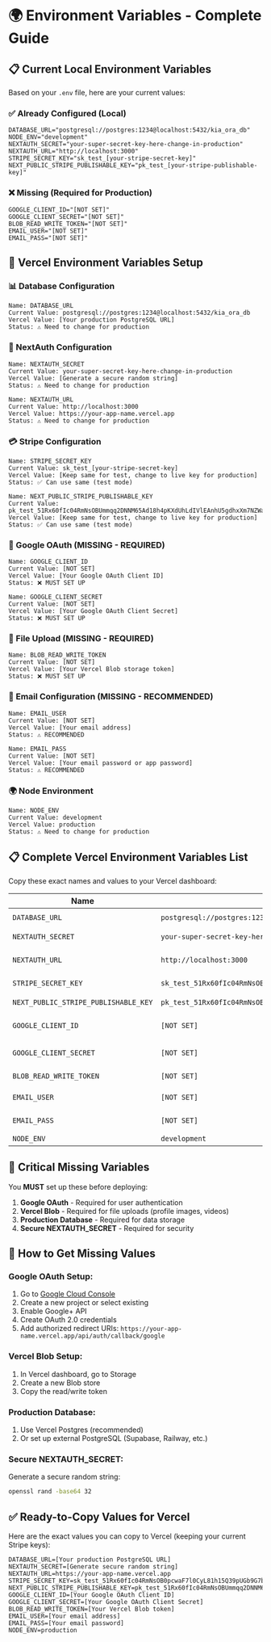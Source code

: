 # 🌍 Environment Variables - Complete Guide

## 📋 **Current Local Environment Variables**

Based on your `.env` file, here are your current values:

### **✅ Already Configured (Local)**
```
DATABASE_URL="postgresql://postgres:1234@localhost:5432/kia_ora_db"
NODE_ENV="development"
NEXTAUTH_SECRET="your-super-secret-key-here-change-in-production"
NEXTAUTH_URL="http://localhost:3000"
STRIPE_SECRET_KEY="sk_test_[your-stripe-secret-key]"
NEXT_PUBLIC_STRIPE_PUBLISHABLE_KEY="pk_test_[your-stripe-publishable-key]"
```

### **❌ Missing (Required for Production)**
```
GOOGLE_CLIENT_ID="[NOT SET]"
GOOGLE_CLIENT_SECRET="[NOT SET]"
BLOB_READ_WRITE_TOKEN="[NOT SET]"
EMAIL_USER="[NOT SET]"
EMAIL_PASS="[NOT SET]"
```

## 🚀 **Vercel Environment Variables Setup**

### **📊 Database Configuration**
```
Name: DATABASE_URL
Current Value: postgresql://postgres:1234@localhost:5432/kia_ora_db
Vercel Value: [Your production PostgreSQL URL]
Status: ⚠️ Need to change for production
```

### **🔐 NextAuth Configuration**
```
Name: NEXTAUTH_SECRET
Current Value: your-super-secret-key-here-change-in-production
Vercel Value: [Generate a secure random string]
Status: ⚠️ Need to change for production

Name: NEXTAUTH_URL
Current Value: http://localhost:3000
Vercel Value: https://your-app-name.vercel.app
Status: ⚠️ Need to change for production
```

### **💳 Stripe Configuration**
```
Name: STRIPE_SECRET_KEY
Current Value: sk_test_[your-stripe-secret-key]
Vercel Value: [Keep same for test, change to live key for production]
Status: ✅ Can use same (test mode)

Name: NEXT_PUBLIC_STRIPE_PUBLISHABLE_KEY
Current Value: pk_test_51Rx60fIc04RmNsOBUmmqq2DNNM65Ad18h4pKXdUhLdIVlEAnhU5gdhxXm7NZWakgcZl7De80lCaKNW4QrIlQKbKq00XV1fDcm5
Vercel Value: [Keep same for test, change to live key for production]
Status: ✅ Can use same (test mode)
```

### **🔗 Google OAuth (MISSING - REQUIRED)**
```
Name: GOOGLE_CLIENT_ID
Current Value: [NOT SET]
Vercel Value: [Your Google OAuth Client ID]
Status: ❌ MUST SET UP

Name: GOOGLE_CLIENT_SECRET
Current Value: [NOT SET]
Vercel Value: [Your Google OAuth Client Secret]
Status: ❌ MUST SET UP
```

### **📁 File Upload (MISSING - REQUIRED)**
```
Name: BLOB_READ_WRITE_TOKEN
Current Value: [NOT SET]
Vercel Value: [Your Vercel Blob storage token]
Status: ❌ MUST SET UP
```

### **📧 Email Configuration (MISSING - RECOMMENDED)**
```
Name: EMAIL_USER
Current Value: [NOT SET]
Vercel Value: [Your email address]
Status: ⚠️ RECOMMENDED

Name: EMAIL_PASS
Current Value: [NOT SET]
Vercel Value: [Your email password or app password]
Status: ⚠️ RECOMMENDED
```

### **🌍 Node Environment**
```
Name: NODE_ENV
Current Value: development
Vercel Value: production
Status: ⚠️ Need to change for production
```

## 📋 **Complete Vercel Environment Variables List**

Copy these exact names and values to your Vercel dashboard:

| **Name** | **Current Value** | **Vercel Value** | **Status** |
|----------|-------------------|------------------|------------|
| `DATABASE_URL` | `postgresql://postgres:1234@localhost:5432/kia_ora_db` | `[Production PostgreSQL URL]` | ⚠️ Change |
| `NEXTAUTH_SECRET` | `your-super-secret-key-here-change-in-production` | `[Generate secure string]` | ⚠️ Change |
| `NEXTAUTH_URL` | `http://localhost:3000` | `https://your-app-name.vercel.app` | ⚠️ Change |
| `STRIPE_SECRET_KEY` | `sk_test_51Rx60fIc04RmNsOB0pcwaF7l0CyL81h15Q39pUGb9G7buFtrSvj7H2DMW4XMeX0liXiiUTB9O3kEsdHQ0S7T4weY009024qMdP` | `[Same or live key]` | ✅ Keep |
| `NEXT_PUBLIC_STRIPE_PUBLISHABLE_KEY` | `pk_test_51Rx60fIc04RmNsOBUmmqq2DNNM65Ad18h4pKXdUhLdIVlEAnhU5gdhxXm7NZWakgcZl7De80lCaKNW4QrIlQKbKq00XV1fDcm5` | `[Same or live key]` | ✅ Keep |
| `GOOGLE_CLIENT_ID` | `[NOT SET]` | `[Your Google OAuth Client ID]` | ❌ MUST SET |
| `GOOGLE_CLIENT_SECRET` | `[NOT SET]` | `[Your Google OAuth Client Secret]` | ❌ MUST SET |
| `BLOB_READ_WRITE_TOKEN` | `[NOT SET]` | `[Your Vercel Blob token]` | ❌ MUST SET |
| `EMAIL_USER` | `[NOT SET]` | `[Your email address]` | ⚠️ RECOMMENDED |
| `EMAIL_PASS` | `[NOT SET]` | `[Your email password]` | ⚠️ RECOMMENDED |
| `NODE_ENV` | `development` | `production` | ⚠️ Change |

## 🚨 **Critical Missing Variables**

You **MUST** set up these before deploying:

1. **Google OAuth** - Required for user authentication
2. **Vercel Blob** - Required for file uploads (profile images, videos)
3. **Production Database** - Required for data storage
4. **Secure NEXTAUTH_SECRET** - Required for security

## 🔧 **How to Get Missing Values**

### **Google OAuth Setup:**
1. Go to [Google Cloud Console](https://console.cloud.google.com/)
2. Create a new project or select existing
3. Enable Google+ API
4. Create OAuth 2.0 credentials
5. Add authorized redirect URIs: `https://your-app-name.vercel.app/api/auth/callback/google`

### **Vercel Blob Setup:**
1. In Vercel dashboard, go to Storage
2. Create a new Blob store
3. Copy the read/write token

### **Production Database:**
1. Use Vercel Postgres (recommended)
2. Or set up external PostgreSQL (Supabase, Railway, etc.)

### **Secure NEXTAUTH_SECRET:**
Generate a secure random string:
```bash
openssl rand -base64 32
```

## ✅ **Ready-to-Copy Values for Vercel**

Here are the exact values you can copy to Vercel (keeping your current Stripe keys):

```
DATABASE_URL=[Your production PostgreSQL URL]
NEXTAUTH_SECRET=[Generate secure random string]
NEXTAUTH_URL=https://your-app-name.vercel.app
STRIPE_SECRET_KEY=sk_test_51Rx60fIc04RmNsOB0pcwaF7l0CyL81h15Q39pUGb9G7buFtrSvj7H2DMW4XMeX0liXiiUTB9O3kEsdHQ0S7T4weY009024qMdP
NEXT_PUBLIC_STRIPE_PUBLISHABLE_KEY=pk_test_51Rx60fIc04RmNsOBUmmqq2DNNM65Ad18h4pKXdUhLdIVlEAnhU5gdhxXm7NZWakgcZl7De80lCaKNW4QrIlQKbKq00XV1fDcm5
GOOGLE_CLIENT_ID=[Your Google OAuth Client ID]
GOOGLE_CLIENT_SECRET=[Your Google OAuth Client Secret]
BLOB_READ_WRITE_TOKEN=[Your Vercel Blob token]
EMAIL_USER=[Your email address]
EMAIL_PASS=[Your email password]
NODE_ENV=production
```
